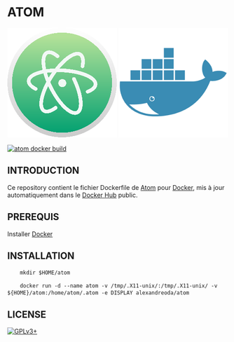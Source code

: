 # ATOM

![atom](/logo-atom.png) ![atom](/logo-docker.png)


[![atom docker build](https://img.shields.io/docker/build/alexandreoda/atom.svg)](https://hub.docker.com/r/alexandreoda/atom)


## INTRODUCTION

Ce repository contient le fichier Dockerfile de [Atom](https://atom.io/) pour [Docker](https://www.docker.com), mis à jour automatiquement dans le [Docker Hub](https://hub.docker.com/r/alexandreoda/atom/) public.


## PREREQUIS

Installer [Docker](https://www.docker.com)


## INSTALLATION

```
    mkdir $HOME/atom
```
```
    docker run -d --name atom -v /tmp/.X11-unix/:/tmp/.X11-unix/ -v ${HOME}/atom:/home/atom/.atom -e DISPLAY alexandreoda/atom
```

## LICENSE

[![GPLv3+](http://gplv3.fsf.org/gplv3-127x51.png)](https://github.com/oda-alexandre/atom/blob/master/LICENSE)
